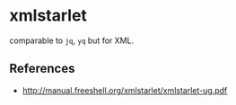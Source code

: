 # xmlstarlet
comparable to `jq`, `yq` but for XML.

## References
- http://manual.freeshell.org/xmlstarlet/xmlstarlet-ug.pdf

